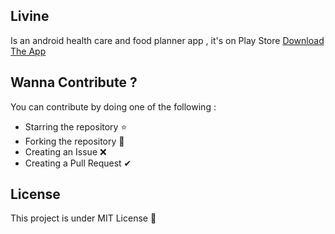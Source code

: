 ## Livine
Is an android health care and food planner app , it's on Play Store 
[Download The App](https://play.google.com/store/apps/details?id=com.mazen.livine)


## Wanna Contribute ?
You can contribute by doing one of the following : 
* Starring the repository ⭐
* Forking the repository 🍴
* Creating an Issue ❌
* Creating a Pull Request ✔

## License
This project is under MIT License 🚀
